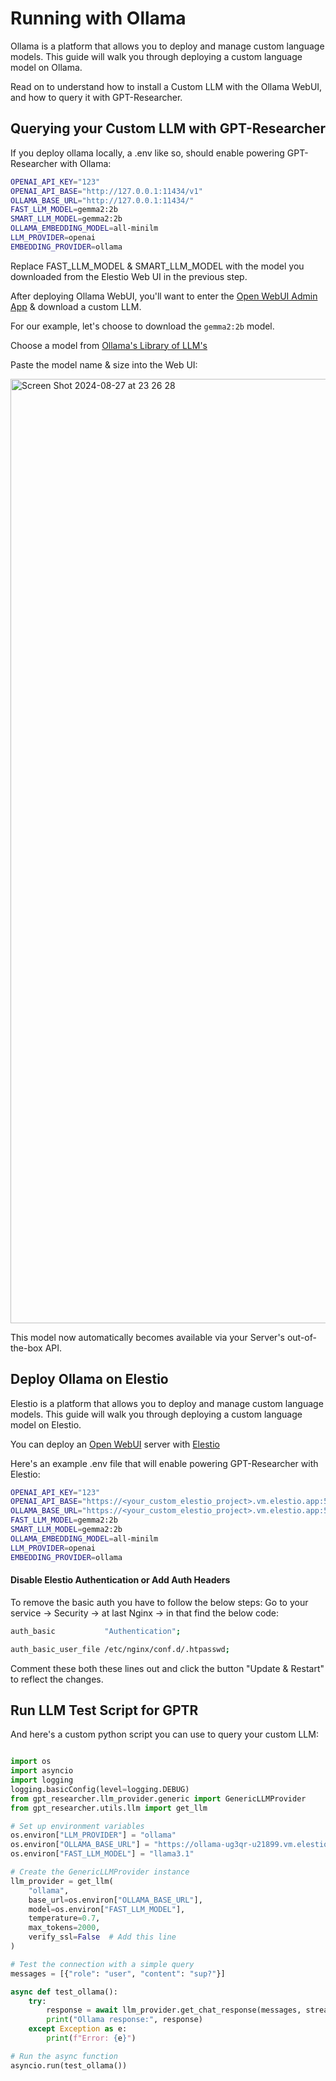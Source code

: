 # Running with Ollama

Ollama is a platform that allows you to deploy and manage custom language models. This guide will walk you through deploying a custom language model on Ollama.

Read on to understand how to install a Custom LLM with the Ollama WebUI, and how to query it with GPT-Researcher.


## Querying your Custom LLM with GPT-Researcher

If you deploy ollama locally, a .env like so, should enable powering GPT-Researcher with Ollama:

```bash
OPENAI_API_KEY="123"
OPENAI_API_BASE="http://127.0.0.1:11434/v1"
OLLAMA_BASE_URL="http://127.0.0.1:11434/"
FAST_LLM_MODEL=gemma2:2b
SMART_LLM_MODEL=gemma2:2b
OLLAMA_EMBEDDING_MODEL=all-minilm
LLM_PROVIDER=openai
EMBEDDING_PROVIDER=ollama
```

Replace FAST_LLM_MODEL & SMART_LLM_MODEL with the model you downloaded from the Elestio Web UI in the previous step.

After deploying Ollama WebUI, you'll want to enter the [Open WebUI Admin App](https://github.com/open-webui/open-webui/tree/main) & download a custom LLM.

For our example, let's choose to download the `gemma2:2b` model.

Choose a model from [Ollama's Library of LLM's](https://ollama.com/library?sort=popular)

Paste the model name & size into the Web UI:

<img width="1511" alt="Screen Shot 2024-08-27 at 23 26 28" src="https://github.com/user-attachments/assets/32abd048-745c-4232-9f1f-6af265cff250">


This model now automatically becomes available via your Server's out-of-the-box API.


## Deploy Ollama on Elestio

Elestio is a platform that allows you to deploy and manage custom language models. This guide will walk you through deploying a custom language model on Elestio.

You can deploy an [Open WebUI](https://github.com/open-webui/open-webui/tree/main) server with [Elestio](https://elest.io/open-source/ollama)

Here's an example .env file that will enable powering GPT-Researcher with Elestio:

```bash
OPENAI_API_KEY="123"
OPENAI_API_BASE="https://<your_custom_elestio_project>.vm.elestio.app:57987/v1"
OLLAMA_BASE_URL="https://<your_custom_elestio_project>.vm.elestio.app:57987/"
FAST_LLM_MODEL=gemma2:2b
SMART_LLM_MODEL=gemma2:2b
OLLAMA_EMBEDDING_MODEL=all-minilm
LLM_PROVIDER=openai
EMBEDDING_PROVIDER=ollama
```

#### Disable Elestio Authentication or Add Auth Headers

To remove the basic auth you have to follow the below steps:
Go to your service -> Security -> at last Nginx -> in that find the below code:

```bash
auth_basic           "Authentication"; 

auth_basic_user_file /etc/nginx/conf.d/.htpasswd;
```

Comment these both these lines out and click the button "Update & Restart" to reflect the changes.


## Run LLM Test Script for GPTR

And here's a custom python script you can use to query your custom LLM:

```python

import os
import asyncio
import logging
logging.basicConfig(level=logging.DEBUG)
from gpt_researcher.llm_provider.generic import GenericLLMProvider
from gpt_researcher.utils.llm import get_llm

# Set up environment variables
os.environ["LLM_PROVIDER"] = "ollama"
os.environ["OLLAMA_BASE_URL"] = "https://ollama-ug3qr-u21899.vm.elestio.app:57987"
os.environ["FAST_LLM_MODEL"] = "llama3.1"

# Create the GenericLLMProvider instance
llm_provider = get_llm(
    "ollama",
    base_url=os.environ["OLLAMA_BASE_URL"],
    model=os.environ["FAST_LLM_MODEL"],
    temperature=0.7,
    max_tokens=2000,
    verify_ssl=False  # Add this line
)

# Test the connection with a simple query
messages = [{"role": "user", "content": "sup?"}]

async def test_ollama():
    try:
        response = await llm_provider.get_chat_response(messages, stream=False)
        print("Ollama response:", response)
    except Exception as e:
        print(f"Error: {e}")

# Run the async function
asyncio.run(test_ollama())
    
```

